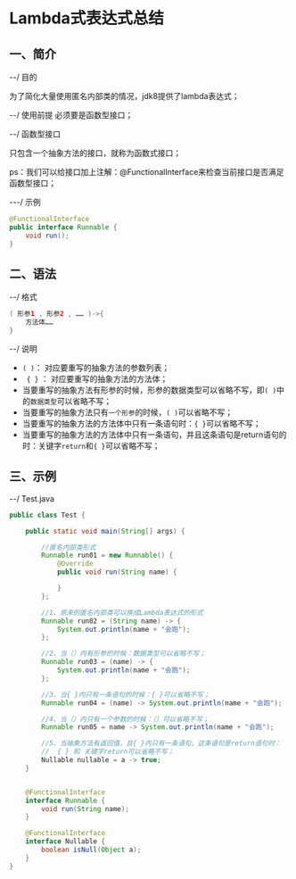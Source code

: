 
# Lambda式表达式总结

## 一、简介

--/ 目的

为了简化大量使用匿名内部类的情况，jdk8提供了lambda表达式；



--/ 使用前提
必须要是函数型接口；



--/ 函数型接口

只包含一个抽象方法的接口，就称为函数式接口；

ps：我们可以给接口加上注解：@FunctionalInterface来检查当前接口是否满足函数型接口；

---/ 示例

```java
@FunctionalInterface
public interface Runnable {
    void run();
}
```



## 二、语法
--/ 格式
```java
( 形参1 , 形参2 , …… )->{
    方法体……
}
```
--/ 说明
- ` ( ) `： 对应要重写的抽象方法的参数列表；
- ` { }` ： 对应要重写的抽象方法的方法体；
- 当要重写的抽象方法有形参的时候，形参的数据类型可以省略不写，即`( )`中的`数据类型`可以省略不写；
- 当要重写的抽象方法只有`一个形参`的时候，`( )`可以省略不写；
- 当要重写的抽象方法的方法体中只有一条语句时：`{ }`可以省略不写；
- 当要重写的抽象方法的方法体中只有一条语句，并且这条语句是return语句的时：关键字`return`和`{ }`可以省略不写；



## 三、示例

--/ Test.java

```java
public class Test {

    public static void main(String[] args) {

        //匿名内部类形式
        Runnable run01 = new Runnable() {
            @Override
            public void run(String name) {

            }
        };

        //1、原来的匿名内部类可以换成Lambda表达式的形式
        Runnable run02 = (String name) -> {
            System.out.println(name + "会跑");
        };

        //2、当（）内有形参的时候：数据类型可以省略不写；
        Runnable run03 = (name) -> {
            System.out.println(name + "会跑");
        };

        //3、当{ }内只有一条语句的时候：{ }可以省略不写；
        Runnable run04 = (name) -> System.out.println(name + "会跑");

        //4、当（）内只有一个参数的时候：（）可以省略不写；
        Runnable run05 = name -> System.out.println(name + "会跑");

        //5、当抽象方法有返回值，且{ }内只有一条语句，这条语句是return语句时：
        //  { } 和 关键字return可以省略不写；
        Nullable nullable = a -> true;
    }


    @FunctionalInterface
    interface Runnable {
        void run(String name);
    }

    @FunctionalInterface
    interface Nullable {
        boolean isNull(Object a);
    }
}
```
